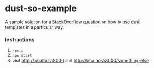 # dust-so-example

A sample solution for [a StackOverflow question](http://stackoverflow.com/questions/25365396/load-compiled-dust-js-templates-in-node-js) on how to use dust templates in a particular way.

### Instructions

1. `npm i`
2. `npm start`
3. visit [http://localhost:8000](http://localhost:8000) and [http://localhost:8000/something-else](http://localhost:8000/something-else)
